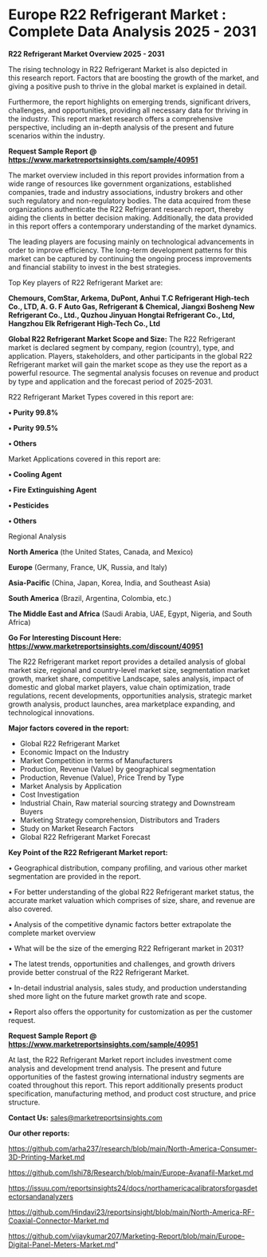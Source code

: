 # Europe R22 Refrigerant Market : Complete Data Analysis 2025 - 2031

<Strong> R22 Refrigerant Market Overview 2025 - 2031</strong>

The rising technology in R22 Refrigerant Market is also depicted in this research report. Factors that are boosting the growth of the market, and giving a positive push to thrive in the global market is explained in detail.

Furthermore, the report highlights on emerging trends, significant drivers, challenges, and opportunities, providing all necessary data for thriving in the industry. This report market research offers a comprehensive perspective, including an in-depth analysis of the present and future scenarios within the industry.

<strong>Request Sample Report @ <a href=https://www.marketreportsinsights.com/sample/40951>https://www.marketreportsinsights.com/sample/40951</a></strong>

The market overview included in this report provides information from a wide range of resources like government organizations, established companies, trade and industry associations, industry brokers and other such regulatory and non-regulatory bodies. The data acquired from these organizations authenticate the R22 Refrigerant research report, thereby aiding the clients in better decision making. Additionally, the data provided in this report offers a contemporary understanding of the market dynamics.

The leading players are focusing mainly on technological advancements in order to improve efficiency. The long-term development patterns for this market can be captured by continuing the ongoing process improvements and financial stability to invest in the best strategies.

Top Key players of R22 Refrigerant Market are:

<strong>Chemours, ComStar, Arkema, DuPont, Anhui T.C Refrigerant High-tech Co., LTD, A. G. F Auto Gas, Refrigerant & Chemical, Jiangxi Bosheng New Refrigerant Co., Ltd., Quzhou Jinyuan Hongtai Refrigerant Co., Ltd, Hangzhou Elk Refrigerant High-Tech Co., Ltd</strong>

<strong><b>Global R22 Refrigerant Market Scope and Size:</b></strong>
The R22 Refrigerant market is declared segment by company, region (country), type, and application. Players, stakeholders, and other participants in the global R22 Refrigerant market will gain the market scope as they use the report as a powerful resource. The segmental analysis focuses on revenue and product by type and application and the forecast period of 2025-2031.

R22 Refrigerant Market Types covered in this report are:

<strong>•  Purity 99.8%

•  Purity 99.5%

•  Others</strong>

Market Applications covered in this report are:

<strong>•  Cooling Agent

•  Fire Extinguishing Agent

•  Pesticides

•  Others</strong> 

Regional Analysis

<strong>North America</strong> (the United States, Canada, and Mexico)

<strong>Europe</strong> (Germany, France, UK, Russia, and Italy)

<strong>Asia-Pacific</strong> (China, Japan, Korea, India, and Southeast Asia)

<strong>South America</strong> (Brazil, Argentina, Colombia, etc.)

<strong>The Middle East and Africa</strong> (Saudi Arabia, UAE, Egypt, Nigeria, and South Africa)

<strong>Go For Interesting Discount Here: <a href=https://www.marketreportsinsights.com/discount/40951>https://www.marketreportsinsights.com/discount/40951</a></strong>

The R22 Refrigerant market report provides a detailed analysis of global market size, regional and country-level market size, segmentation market growth, market share, competitive Landscape, sales analysis, impact of domestic and global market players, value chain optimization, trade regulations, recent developments, opportunities analysis, strategic market growth analysis, product launches, area marketplace expanding, and technological innovations.

<strong><b>Major factors covered in the report:</b></strong>
<ul>
  <li>Global R22 Refrigerant Market </li>
  <li>Economic Impact on the Industry</li>
  <li>Market Competition in terms of Manufacturers</li>
  <li>Production, Revenue (Value) by geographical segmentation</li>
  <li>Production, Revenue (Value), Price Trend by Type</li>
  <li>Market Analysis by Application</li>
  <li>Cost Investigation</li>
  <li>Industrial Chain, Raw material sourcing strategy and Downstream Buyers</li>
  <li>Marketing Strategy comprehension, Distributors and Traders</li>
  <li>Study on Market Research Factors</li>
  <li>Global R22 Refrigerant Market Forecast</li>
</ul>

<strong><b>Key Point of the R22 Refrigerant Market report:</b></strong>

• Geographical distribution, company profiling, and various other market segmentation are provided in the report.

• For better understanding of the global R22 Refrigerant market status, the accurate market valuation which comprises of size, share, and revenue are also covered.

• Analysis of the competitive dynamic factors better extrapolate the complete market overview

• What will be the size of the emerging R22 Refrigerant market in 2031?

• The latest trends, opportunities and challenges, and growth drivers provide better construal of the R22 Refrigerant Market.

• In-detail industrial analysis, sales study, and production understanding shed more light on the future market growth rate and scope.

• Report also offers the opportunity for customization as per the customer request.

<strong>Request Sample Report @ <a href=https://www.marketreportsinsights.com/sample/40951>https://www.marketreportsinsights.com/sample/40951</a></strong>

At last, the R22 Refrigerant Market report includes investment come analysis and development trend analysis. The present and future opportunities of the fastest growing international industry segments are coated throughout this report. This report additionally presents product specification, manufacturing method, and product cost structure, and price structure.

<strong>Contact Us:</strong>
sales@marketreportsinsights.com

<strong>Our other reports:</strong>

<a href=https://github.com/arha237/research/blob/main/North-America-Consumer-3D-Printing-Market.md>https://github.com/arha237/research/blob/main/North-America-Consumer-3D-Printing-Market.md</a>

<a href=https://github.com/Ishi78/Research/blob/main/Europe-Avanafil-Market.md>https://github.com/Ishi78/Research/blob/main/Europe-Avanafil-Market.md</a>

<a href=https://issuu.com/reportsinsights24/docs/northamericacalibratorsforgasdetectorsandanalyzers>https://issuu.com/reportsinsights24/docs/northamericacalibratorsforgasdetectorsandanalyzers</a>

<a href=https://github.com/Hindavi23/reportsinsight/blob/main/North-America-RF-Coaxial-Connector-Market.md>https://github.com/Hindavi23/reportsinsight/blob/main/North-America-RF-Coaxial-Connector-Market.md</a>

<a href=https://github.com/vijaykumar207/Marketing-Report/blob/main/Europe-Digital-Panel-Meters-Market.md>https://github.com/vijaykumar207/Marketing-Report/blob/main/Europe-Digital-Panel-Meters-Market.md</a>"
